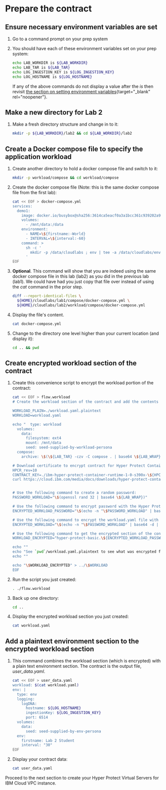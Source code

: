 # Prepare the contract 

## Ensure necessary environment variables are set
    
1. Go to a command prompt on your prep system

2. You should have each of these environment variables set on your prep system:

    ``` bash
    echo LAB_WORKDIR is ${LAB_WORKDIR}
    echo LAB_TAR is ${LAB_TAR}
    echo LOG_INGESTION_KEY is ${LOG_INGESTION_KEY}
    echo LOG_HOSTNAME is ${LOG_HOSTNAME}
    ```  
         
    If any of the above commands do not display a value after the _is_ then revisit [the section on setting environment variables](../prereqs/setup.md){target="_blank" rel="noopener"}.
             
## Make a new directory for Lab 2

1. Make a fresh directory structure and change in to it:

    ``` bash
    mkdir -p ${LAB_WORKDIR}/lab2 && cd ${LAB_WORKDIR}/lab2
    ```

## Create a Docker compose file to specify the application workload

1. Create another directory to hold a docker compose file and switch to it:

    ``` bash
    mkdir -p workload/compose && cd workload/compose
    ```

1. Create the docker compose file (Note: this is the same docker compose file from the first lab):

    ``` bash
    cat << EOF > docker-compose.yml    
    services:
      demo1:
        image: docker.io/busybox@sha256:3614ca5eacf0a3a1bcc361c939202a974b4902b9334ff36eb29ffe9011aaad83
        volumes:
          - /mnt/data:/data
        environment:
          - NAME=\${firstname:-World}
          - INTERVAL=\${interval:-60}
        command: >
          sh -c '
            mkdir -p /data/cloudlabs ; env | tee -a /data/cloudlabs/env.out; cat /data/cloudlabs/env.out; head /data/cloudlabs/greetings.out ; tail /data/cloudlabs/greetings.out ; while true ; do sleep \$\${INTERVAL} ; echo hello \$\${NAME} the time is \$\$(date) | tee -a /data/cloudlabs/greetings.out ; done
          '
    EOF
    ```

1. **Optional**.  This command will show that you are indeed using the same docker compose file in this lab (lab2)  as you did in the previous lab (lab1).  We could have had you just copy that file over instead of using the *cat* command in the prior step.


    ``` bash
    diff --report-identical-files \
      ${HOME}/cloudlabs/lab1/compose/docker-compose.yml \
      ${HOME}/cloudlabs/lab2/workload/compose/docker-compose.yml
    ```

1. Display the file's content.

    ``` bash
    cat docker-compose.yml
    ```

1. Change to the directory one level higher than your current location (and display it):

    ``` bash
    cd .. && pwd
    ```
    
## Create encrypted workload section of the contract

1. Create this convenience script to encrypt the workload portion of the contract:
 
    ``` bash
    cat << EOF > flow.workload
    # Create the workload section of the contract and add the contents in the workload.yaml file.
    
    WORKLOAD_PLAIN=./workload.yaml.plaintext
    WORKLOAD=workload.yaml
    
    echo "  type: workload
      volumes:
        data:
          filesystem: ext4
          mount: /mnt/data
          seed: seed-supplied-by-workload-persona
      compose:
        archive: \$(\${LAB_TAR} -czv -C compose . | base64 \${LAB_WRAP})" > \${WORKLOAD_PLAIN}
    
    # Download certificate to encrypt contract for Hyper Protect Container Runtime:
    HPCR_rev=10
    CONTRACT_KEY=./ibm-hyper-protect-container-runtime-1-0-s390x-\${HPCR_rev}-encrypt.crt
    curl https://cloud.ibm.com/media/docs/downloads/hyper-protect-container-runtime/ibm-hyper-protect-container-runtime-1-0-s390x-\${HPCR_rev}-encrypt.crt > \${CONTRACT_KEY}
    
    
    # Use the following command to create a random password:
    PASSWORD_WORKLOAD="\$(openssl rand 32 | base64 \${LAB_WRAP})"
    
    # Use the following command to encrypt password with the Hyper Protect Container Runtime Contract Encryption Key:
    ENCRYPTED_WORKLOAD_PASSWORD="\$(echo -n "\$PASSWORD_WORKLOAD" | base64 -d | openssl rsautl -encrypt -inkey \$CONTRACT_KEY -certin | base64 \${LAB_WRAP})"
    
    # Use the following command to encrypt the workload.yaml file with a random password:
    ENCRYPTED_WORKLOAD="\$(echo -n "\$PASSWORD_WORKLOAD" | base64 -d | openssl enc -aes-256-cbc -pbkdf2 -pass stdin -in "\$WORKLOAD_PLAIN" | base64 \${LAB_WRAP})"
    
    # Use the following command to get the encrypted section of the contract:
    WORKLOAD_ENCRYPTED="hyper-protect-basic.\${ENCRYPTED_WORKLOAD_PASSWORD}.\${ENCRYPTED_WORKLOAD}"
    
    echo ""
    echo "See `pwd`/workload.yaml.plaintext to see what was encrypted for the workload section of your contract"
    echo ""
    
    echo "\$WORKLOAD_ENCRYPTED" > ../\$WORKLOAD
    EOF
    ```

1. Run the script you just created:

    ``` bash
    . ./flow.workload
    ```

1. Back up one directory:

    ``` bash
    cd ..
    ```

1. Display the encrypted workload section you just created:  

    ``` bash
    cat workload.yaml
    ```

## Add a plaintext environment section to the encrypted workload section

1. This command combines the workload section (which is encrypted) with a plain text environment section.  The contract is the output file, _user_data.yaml_.

    ``` bash
    cat << EOF > user_data.yaml
    workload: $(cat workload.yaml)
    env: |
      type: env
      logging:
        logDNA:
          hostname: ${LOG_HOSTNAME}
          ingestionKey: ${LOG_INGESTION_KEY}
          port: 6514
      volumes:
        data:
          seed: seed-supplied-by-env-persona
      env:
        firstname: Lab 2 Student
        interval: "30"
    EOF
    ```
   
1. Display your contract data:

    ``` bash
    cat user_data.yaml
    ```

Proceed to the next section to create your Hyper Protect Virtual Servers for IBM Cloud VPC instance.

  
